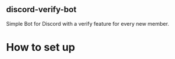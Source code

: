 ## discord-verify-bot
Simple Bot for Discord with a verify feature for every new member.

# How to set up
